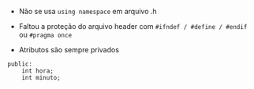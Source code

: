 - Não se usa `using namespace` em arquivo .h

- Faltou a proteção do arquivo header com `#ifndef / #define / #endif` ou `#pragma once`

- Atributos são sempre privados

```
public:
    int hora;
    int minuto;
```


